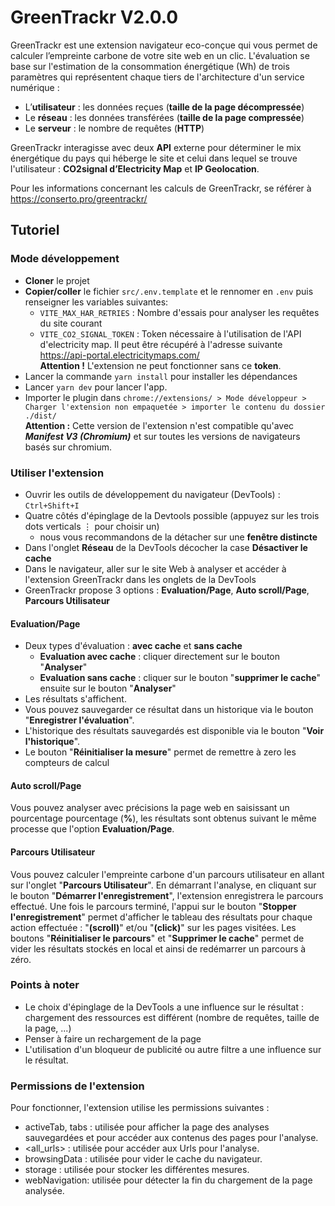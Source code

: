# GreenTrackr V2.0.0 

GreenTrackr est une extension navigateur eco-conçue qui vous permet de calculer l’empreinte carbone de votre site web en un clic. L'évaluation se base sur l'estimation de la consommation énergétique (Wh) de trois paramètres qui représentent chaque tiers de l'architecture d'un service numérique : 
- L’**utilisateur** : les données reçues (**taille de la page décompressée**)
- Le **réseau** : les données transférées (**taille de la page compressée**)
- Le **serveur** : le nombre de requêtes (**HTTP**) 

GreenTrackr interagisse avec deux **API** externe pour déterminer le mix énergétique du pays qui héberge le site et celui dans lequel se trouve l'utilisateur : 
**CO2signal d’Electricity Map** et **IP Geolocation**.

Pour les informations concernant les calculs de GreenTrackr, se référer à https://conserto.pro/greentrackr/

## Tutoriel

### Mode développement

- **Cloner** le projet
- **Copier/coller** le fichier ```src/.env.template``` et le rennomer en ```.env``` puis renseigner les variables suivantes:
  - ```VITE_MAX_HAR_RETRIES``` : Nombre d'essais pour analyser les requêtes du site courant
  - ```VITE_CO2_SIGNAL_TOKEN``` : Token nécessaire à l'utilisation de l'API d'electricity map. Il peut être récupéré à l'adresse suivante https://api-portal.electricitymaps.com/
    <br>**Attention !** L'extension ne peut fonctionner sans ce **token**.
- Lancer la commande  ```yarn install``` pour installer les dépendances
- Lancer ```yarn dev``` pour lancer l'app.
- Importer le plugin dans ```chrome://extensions/ > Mode développeur > Charger l'extension non empaquetée > importer le contenu du dossier ./dist/```
  <br>**Attention :** Cette version de l'extension n'est compatible qu'avec **_Manifest V3 (Chromium)_** et sur toutes les versions de navigateurs basés sur chromium.

### Utiliser l'extension

- Ouvrir les outils de développement du navigateur (DevTools) : ```Ctrl+Shift+I```
- Quatre côtés d'épinglage de la Devtools possible (appuyez sur les trois dots verticals $\vdots$ pour choisir un)
  - nous vous recommandons de la détacher sur une **fenêtre distincte**
- Dans l'onglet **Réseau** de la DevTools décocher la case **Désactiver le cache**
- Dans le navigateur, aller sur le site Web à analyser et accéder à l'extension GreenTrackr dans les onglets de la DevTools
- GreenTrackr propose 3 options : **Evaluation/Page**, **Auto scroll/Page**, **Parcours Utilisateur**

#### Evaluation/Page
- Deux types d'évaluation : **avec cache** et **sans cache** 
  - **Evaluation avec cache** : cliquer directement sur le bouton "**Analyser**"
  - **Evaluation sans cache** : cliquer sur le bouton "**supprimer le cache**" ensuite sur le bouton "**Analyser**" 
- Les résultats s'affichent.
- Vous pouvez sauvegarder ce résultat dans un historique via le bouton "**Enregistrer l'évaluation**".
- L'historique des résultats sauvegardés est disponible via le bouton "**Voir l'historique**".
- Le bouton "**Réinitialiser la mesure**" permet de remettre à zero les compteurs de calcul


#### Auto scroll/Page

Vous pouvez analyser avec précisions la page web en saisissant un pourcentage pourcentage (**%**), les résultats sont obtenus suivant le même processe que l'option **Evaluation/Page**.

#### Parcours Utilisateur

Vous pouvez calculer l'empreinte carbone d'un parcours utilisateur en allant sur l'onglet "**Parcours Utilisateur**". En démarrant l'analyse, en cliquant sur le bouton "**Démarrer l'enregistrement**", l'extension enregistrera le parcours effectué. Une fois le parcours terminé, l'appui sur le bouton "**Stopper l'enregistrement**" permet d'afficher le tableau des résultats pour chaque action effectuée : "**(scroll)**" et/ou "**(click)**" sur les pages visitées. Les boutons "**Réinitialiser le parcours**" et "**Supprimer le cache**" permet de vider les résultats stockés en local et ainsi de redémarrer un parcours à zéro.

### Points à noter

- Le choix d'épinglage de la DevTools a une influence sur le résultat : chargement des ressources est différent (nombre de requêtes, taille de la page, ...) 
- Penser à faire un rechargement de la page
- L'utilisation d'un bloqueur de publicité ou autre filtre a une influence sur le résultat.

### Permissions de l'extension

Pour fonctionner, l'extension utilise les permissions suivantes :

- activeTab, tabs : utilisée pour afficher la page des analyses sauvegardées et pour accéder aux contenus des pages pour l'analyse.
- <all_urls> : utilisée pour accéder aux Urls pour l'analyse.
- browsingData : utilisée pour vider le cache du navigateur.
- storage : utilisée pour stocker les différentes mesures.
- webNavigation: utilisée pour détecter la fin du chargement de la page analysée.
